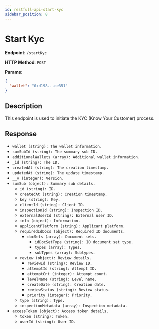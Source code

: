 ```yaml
---
id: restfull-api-start-kyc
sidebar_position: 8
---
```


# Start Kyc

**Endpoint**: `/startKyc`

**HTTP Method**: `POST`

**Params**:

```json
{
  "wallet": "0xd198...ce351"
}
```

## Description

This endpoint is used to initiate the KYC (Know Your Customer) process.

## Response

- `wallet (string): The wallet information.`
- `sumSubId (string): The summary sub ID.`
- `additionalWallets (array): Additional wallet information.`
- `_id (string): The ID.`
- `createdAt (string): The creation timestamp.`
- `updatedAt (string): The update timestamp.`
- `__v (integer): Version.`
- `sumSub (object): Summary sub details.`
  - `id (string): ID.`
  - `createdAt (string): Creation timestamp.`
  - `key (string): Key.`
  - `clientId (string): Client ID.`
  - `inspectionId (string): Inspection ID.`
  - `externalUserId (string): External user ID.`
  - `info (object): Information.`
  - `applicantPlatform (string): Applicant platform.`
  - `requiredIdDocs (object): Required ID documents.`
    - `docSets (array): Document sets.`
      - `idDocSetType (string): ID document set type.`
      - `types (array): Types.`
      - `subTypes (array): Subtypes.`
  - `review (object): Review details.`
    - `reviewId (string): Review ID.`
    - `attemptId (string): Attempt ID.`
    - `attemptCnt (integer): Attempt count.`
    - `levelName (string): Level name.`
    - `createDate (string): Creation date.`
    - `reviewStatus (string): Review status.`
    - `priority (integer): Priority.`
  - `type (string): Type.`
  - `inspectionMetadata (array): Inspection metadata.`
- `accessToken (object): Access token details.`
  - `token (string): Token.`
  - `userId (string): User ID.`
